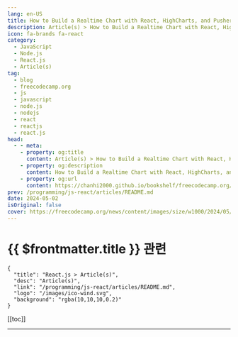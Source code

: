 ```yaml
---
lang: en-US
title: How to Build a Realtime Chart with React, HighCharts, and Pusher
description: Article(s) > How to Build a Realtime Chart with React, HighCharts, and Pusher
icon: fa-brands fa-react
category: 
  - JavaScript
  - Node.js
  - React.js
  - Article(s)
tag: 
  - blog
  - freecodecamp.org
  - js
  - javascript
  - node.js
  - nodejs
  - react
  - reactjs
  - react.js
head:
  - - meta:
    - property: og:title
      content: Article(s) > How to Build a Realtime Chart with React, HighCharts, and Pusher
    - property: og:description
      content: How to Build a Realtime Chart with React, HighCharts, and Pusher
    - property: og:url
      content: https://chanhi2000.github.io/bookshelf/freecodecamp.org/how-to-build-a-realtime-chart-with-react-and-pusher.html
prev: /programming/js-react/articles/README.md
date: 2024-05-02
isOriginal: false
cover: https://freecodecamp.org/news/content/images/size/w1000/2024/05/pusher-banner.png
---
```


# {{ $frontmatter.title }} 관련

```component VPCard
{
  "title": "React.js > Article(s)",
  "desc": "Article(s)",
  "link": "/programming/js-react/articles/README.md",
  "logo": "/images/ico-wind.svg",
  "background": "rgba(10,10,10,0.2)"
}
```

[[toc]]

---

<SiteInfo
  name="How to Build a Realtime Chart with React, HighCharts, and Pusher"
  desc="In today's tutorial, you are going to learn about WebSockets and how you can use them to create interactive realtime data applications.  To illustrate just how innovative real time technologies are, we will build a chart application which automatically updates with new dynamic online data. This is going to"
  url="https://freecodecamp.org/news/how-to-build-a-realtime-chart-with-react-and-pusher/"
  logo="https://cdn.freecodecamp.org/universal/favicons/favicon.ico"
  preview="https://freecodecamp.org/news/content/images/size/w1000/2024/05/pusher-banner.png"/>

<!-- TODO: 작성 -->

